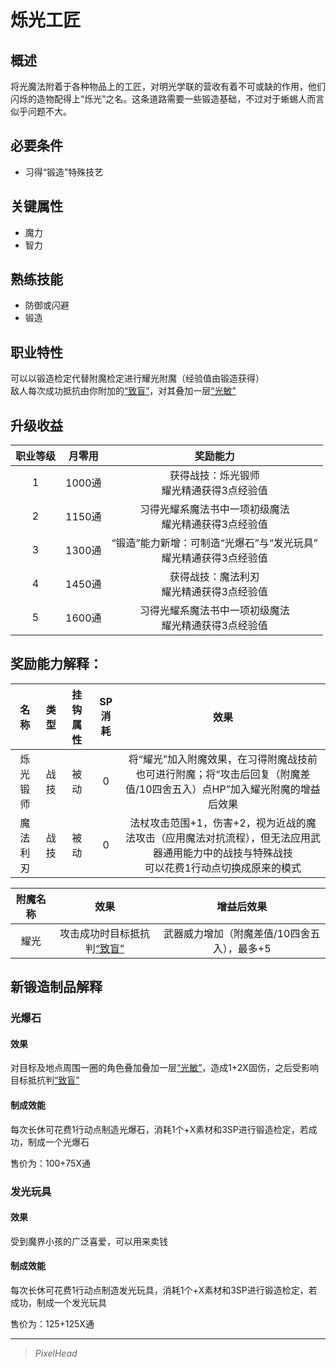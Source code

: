# 烁光工匠

## 概述

将光魔法附着于各种物品上的工匠，对明光学联的营收有着不可或缺的作用，他们闪烁的造物配得上“烁光”之名。这条道路需要一些锻造基础，不过对于蜥蜴人而言似乎问题不大。

## 必要条件

* 习得“锻造”特殊技艺

## 关键属性

* 魔力
* 智力

## 熟练技能

* 防御或闪避
* 锻造
  
## 职业特性

可以以锻造检定代替附魔检定进行耀光附魔（经验值由锻造获得）<br>敌人每次成功抵抗由你附加的<a href="xp-wiki/docs/rules/data/status/normal/#致盲" target="_blank">“致盲”</a>，对其叠加一层<a href="xp-wiki/docs/rules/data/status/mark/#光敏" target="_blank">“光敏”</a>

## 升级收益

职业等级|月零用|奖励能力
:--:|:--:|:--:
1|1000通|获得战技：烁光锻师<br>耀光精通获得3点经验值
2|1150通|习得光耀系魔法书中一项初级魔法<br>耀光精通获得3点经验值
3|1300通|“锻造”能力新增：可制造“光爆石”与“发光玩具”<br>耀光精通获得3点经验值
4|1450通|获得战技：魔法利刃<br>耀光精通获得3点经验值
5|1600通|习得光耀系魔法书中一项初级魔法<br>耀光精通获得3点经验值


## 奖励能力解释：

名称|类型|挂钩属性|SP消耗|效果
:--:|:--:|:--:|:--:|:--:
烁光锻师|战技|被动|0|将“耀光”加入附魔效果，在习得附魔战技前也可进行附魔；将“攻击后回复（附魔差值/10四舍五入）点HP”加入耀光附魔的增益后效果
魔法利刃|战技|被动|0|法杖攻击范围+1，伤害+2，视为近战的魔法攻击（应用魔法对抗流程），但无法应用武器通用能力中的战技与特殊战技<br>可以花费1行动点切换成原来的模式

附魔名称|效果|增益后效果
:--:|:--:|:--:
耀光|攻击成功时目标抵抗判<a href="xp-wiki/docs/rules/data/status/normal/#致盲" target="_blank">“致盲”</a>|武器威力增加（附魔差值/10四舍五入），最多+5

## 新锻造制品解释

### 光爆石

#### 效果

对目标及地点周围一圈的角色叠加叠加一层<a href="xp-wiki/docs/rules/data/status/mark/#光敏" target="_blank">“光敏”</a>，造成1+2X固伤，之后受影响目标抵抗判<a href="xp-wiki/docs/rules/data/status/normal/#致盲" target="_blank">“致盲”</a>

#### 制成效能

每次长休可花费1行动点制造光爆石，消耗1个+X素材和3SP进行锻造检定，若成功，制成一个光爆石

售价为：100+75X通

### 发光玩具

#### 效果

受到魔界小孩的广泛喜爱，可以用来卖钱

#### 制成效能

每次长休可花费1行动点制造发光玩具，消耗1个+X素材和3SP进行锻造检定，若成功，制成一个发光玩具

售价为：125+125X通

---

> *PixelHead*
